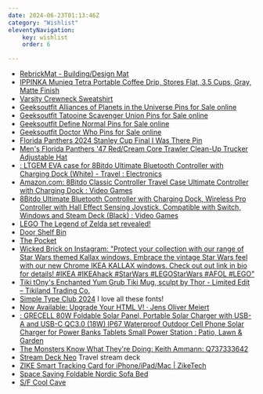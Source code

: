```yaml
---
date: 2024-06-23T01:13:46Z
category: "Wishlist"
eleventyNavigation:
    key: wishlist
    order: 6

---
```


* [RebrickMat - Building/Design Mat](https://merch.rebrickable.com/products/rebrickmat-building-design-mat) 
* [IPPINKA Munieq Tetra Portable Coffee Drip, Stores Flat, 3.5 Cups, Gray, Matte Finish](https://a.co/d/gQXHEIn) 
* [Varsity Crewneck Sweatshirt](https://www.thegithubshop.com/catalog/product/view/id/67476/s/gh-0010-varsity-crewneck-sweatshirt/category/6663/) 
* [Geeksoutfit Alliances of Planets in the Universe Pins for Sale online](https://www.geeksoutfit.com/products/alliances-of-planets-in-the-universe-pins) 
* [Geeksoutfit Tatooine Scavenger Union Pins for Sale online](https://www.geeksoutfit.com/products/tatooine-scavenger-union-pins) 
* [Geeksoutfit Define Normal Pins for Sale online](https://www.geeksoutfit.com/products/define-normal-pins) 
* [Geeksoutfit Doctor Who Pins for Sale online](https://www.geeksoutfit.com/products/doctor-who-pins) 
* [Florida Panthers 2024 Stanley Cup Final I Was There Pin](https://flateamshop.com/florida-panthers-2024-stanley-cup-final-i-was-there-pin/) 
* [Men's Florida Panthers '47 Red/Cream Core Trawler Clean-Up Trucker Adjustable Hat](https://shop.nhl.com/florida-panthers/mens-florida-panthers-47-red/cream-core-trawler-clean-up-trucker-adjustable-hat/t-31641735+p-684478282847909+z-9-1563139420?_ref=p-DLP:m-GRID:i-r1c2:po-5) 
* [: LTGEM EVA case for 8Bitdo Ultimate Bluetooth Controller with Charging Dock (White) - Travel : Electronics](https://www.amazon.com/dp/B0BMPN63JC/ref=sspa_dk_detail_2?pd_rd_i=B0BMPN63JC&pd_rd_w=emy8k&content-id=amzn1.sym.f734d1a2-0bf9-4a26-ad34-2e1b969a5a75&pf_rd_p=f734d1a2-0bf9-4a26-ad34-2e1b969a5a75&pf_rd_r=V4AGX72ZNAABH9DTT43C&pd_rd_wg=xV7Z3&pd_rd_r=fb5764c8-c4b4-4e15-9d02-4398ab4b69a7&s=videogames&sp_csd=d2lkZ2V0TmFtZT1zcF9kZXRhaWw&th=1) 
* [Amazon.com: 8Bitdo Classic Controller Travel Case Ultimate Controller with Charging Dock : Video Games](https://www.amazon.com/dp/B0CSDJF38Y) 
* [8Bitdo Ultimate Bluetooth Controller with Charging Dock, Wireless Pro Controller with Hall Effect Sensing Joystick, Compatible with Switch, Windows and Steam Deck (Black) : Video Games](https://www.amazon.com/dp/B0B9BGJVLL?th=1) 
* [LEGO The Legend of Zelda set revealed!](https://brickset.com/article/110379/lego-the-legend-of-zelda-set-revealed) 
* [Door Shelf Bin](https://www.repairclinic.com/PartDetail/Door-Shelf-Bin/WR71X29264/4590509) 
* [The Pocket](https://bulletjournal.com/products/pocket) 
* [Wicked Brick on Instagram: "Protect your collection with our range of Star Wars themed Kallax windows. Embrace the vintage Star Wars feel with our new Chrome IKEA KALLAX windows. Check out out link in bio for details! #IKEA #IKEAhack #StarWars #LEGOStarWars #AFOL #LEGO"](https://www.instagram.com/reel/C6n2vqtrq4s/?utm_source=ig_web_button_native_share) 
* [Tiki tOny's Enchanted Yum Grub Tiki Mug, sculpt by Thor - Limited Edit – Tikiland Trading Co.](https://www.tikilandtrading.com/collections/tikimugs/products/tiki-tonys-enchanted-yum-grub-tiki-mug?variant=44220615033073) 
* [Simple Type Club 2024](https://simplebits.shop/products/stc) I love all these fonts!
* [Now Available: Upgrade Your HTML V! · Jens Oliver Meiert](https://meiert.com/en/blog/upgrade-your-html-5/) 
* [: GRECELL 80W Foldable Solar Panel, Portable Solar Charger with USB-A and USB-C QC3.0 (18W) IP67 Waterproof Outdoor Cell Phone Solar Charger for Power Banks Tablets Small Power Station : Patio, Lawn & Garden](https://www.amazon.com/gp/product/B0CH9RKKZT/ref=ewc_pr_img_2?smid=AMZI8I3X9J8N7&psc=1) 
* [The Monsters Know What They're Doing: Keith Ammann: Q737333642](https://www.booksamillion.com/p/Monsters-Know-What-Theyre-Doing/Keith-Ammann/Q737333642?id=9137590055086) 
* [Stream Deck Neo](https://www.elgato.com/us/en/p/stream-deck-neo) Travel stream deck
* [ZIKE Smart Tracking Card for iPhone/iPad/Mac | ZikeTech](https://ziketech.com/products/smart-tracking-card?variant=43692863258785) 
* [Space Saving Foldable Nordic Sofa Bed](https://mavigadget.com/products/space-saving-foldable-nordic-sofa-bed/) 
* [S/F Cool Cave](https://www.fjallraven.com/us/en-us/bags-gear/fjallraven-specialized/sf-cool-cave?v=F23234%3a%3a7323450747374) 